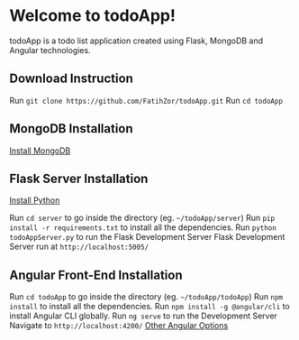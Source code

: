 # Welcome to todoApp!
todoApp is a todo list application created using Flask, MongoDB and Angular technologies.

##  Download Instruction

Run `git clone https://github.com/FatihZor/todoApp.git`
Run `cd todoApp`

## MongoDB Installation
[Install MongoDB](https://docs.mongodb.com/manual/installation/)

## Flask Server Installation
[Install Python](https://www.python.org/downloads/)

Run `cd server` to go inside the directory (eg. `~/todoApp/server`)
Run  `pip install -r requirements.txt`  to install all the dependencies.
Run  `python todoAppServer.py`  to run the Flask Development Server
Flask Development Server run at `http://localhost:5005/`

## Angular Front-End Installation

Run `cd todoApp` to go inside the directory (eg. `~/todoApp/todoApp`)
Run  `npm install`  to install all the dependencies.
Run  `npm install -g @angular/cli`  to install Angular CLI globally.
Run  `ng serve`  to run the Development Server
Navigate to `http://localhost:4200/`
[Other Angular Options](https://github.com/FatihZor/todoApp/tree/main/todoApp)